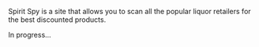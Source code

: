 Spirit Spy is a site that allows you to scan all the popular liquor retailers for the best discounted products.

In progress...
